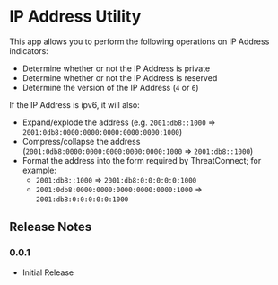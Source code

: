 # IP Address Utility

This app allows you to perform the following operations on IP Address indicators:

- Determine whether or not the IP Address is private
- Determine whether or not the IP Address is reserved
- Determine the version of the IP Address (`4` or `6`)

If the IP Address is ipv6, it will also:

- Expand/explode the address (e.g. `2001:db8::1000` => `2001:0db8:0000:0000:0000:0000:0000:1000`)
- Compress/collapse the address (`2001:0db8:0000:0000:0000:0000:0000:1000` => `2001:db8::1000`)
- Format the address into the form required by ThreatConnect; for example:
  - `2001:db8::1000` => `2001:db8:0:0:0:0:0:1000`
  - `2001:0db8:0000:0000:0000:0000:0000:1000` => `2001:db8:0:0:0:0:0:1000`

## Release Notes

### 0.0.1

* Initial Release
